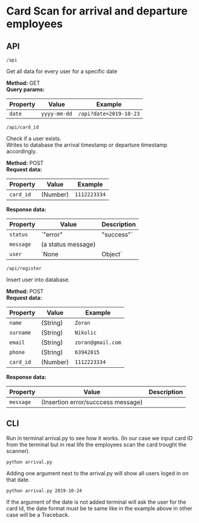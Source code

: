 # Card Scan for arrival and departure employees

## API

```
/api 
```

Get all data for every user for a specific date

**Method:** GET  
**Query params:** 

| Property | Value | Example |
| --- | --- | --- |
| `date` | `yyyy-mm-dd` | `/api?date=2019-10-23` |

```
/api/card_id
```

Check if a user exists.  
Writes to database the arrival timestamp or departure timestamp accordingly.  

**Method:** POST  
**Request data:** 

| Property | Value | Example |
| --- | --- | --- |
| `card_id` |  (Number) | `1112223334` |

**Response data:** 

| Property | Value | Description |
| --- | --- | --- |
| `status` | `"error" | "success"` |  |
| `message` | (a status message) |  |
| `user` | `None | Object` | Returns the User data |


```
/api/register
```

Insert user into database.  

**Method:** POST  
**Request data:**  

| Property | Value | Example |
| --- | --- | --- |
| `name` |  (String) | `Zoran` |
| `surname` |  (String) | `Nikolic` |
| `email` |  (String) | `zoran@gmail.com` |
| `phone` |  (String) | `63942015` |
| `card_id` |  (Number) | `1112223334` |

**Response data:** 

| Property | Value | Description |
| --- | --- | --- |
| `message` | (Insertion error/succcess message) |  |


## CLI

Run in terminal arrival.py to see how it works. (In our case we input card ID from the terminal but in real life the employees scan the card trought the scanner).

```
python arrival.py
```

Adding one argument next to the arrival.py will show all users loged in on that date.

```
python arrival.py 2019-10-24
```
If the argument of the date is not added terminal will ask the user for the card Id, the date format must be te same like in the example above in other case will be a Traceback.
